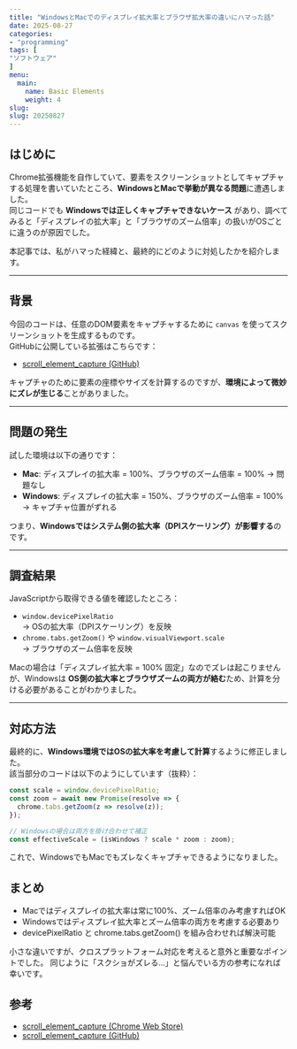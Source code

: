 ```yaml
---
title: "WindowsとMacでのディスプレイ拡大率とブラウザ拡大率の違いにハマった話"
date: 2025-08-27
categories:
- "programming"
tags: [
"ソフトウェア" 
]
menu:
  main:
    name: Basic Elements
    weight: 4
slug: 
slug: 20250827
---
```


## はじめに
Chrome拡張機能を自作していて、要素をスクリーンショットとしてキャプチャする処理を書いていたところ、**WindowsとMacで挙動が異なる問題**に遭遇しました。  
同じコードでも **Windowsでは正しくキャプチャできないケース** があり、調べてみると「ディスプレイの拡大率」と「ブラウザのズーム倍率」の扱いがOSごとに違うのが原因でした。

本記事では、私がハマった経緯と、最終的にどのように対処したかを紹介します。

---

## 背景
今回のコードは、任意のDOM要素をキャプチャするために `canvas` を使ってスクリーンショットを生成するものです。  
GitHubに公開している拡張はこちらです：

- [scroll_element_capture (GitHub)](https://github.com/KanoeGitHub/scroll_element_capture)

キャプチャのために要素の座標やサイズを計算するのですが、**環境によって微妙にズレが生じる**ことがありました。

---

## 問題の発生
試した環境は以下の通りです：

- **Mac**: ディスプレイの拡大率 = 100%、ブラウザのズーム倍率 = 100% → 問題なし
- **Windows**: ディスプレイの拡大率 = 150%、ブラウザのズーム倍率 = 100% → キャプチャ位置がずれる

つまり、**Windowsではシステム側の拡大率（DPIスケーリング）が影響する**のです。

---

## 調査結果
JavaScriptから取得できる値を確認したところ：

- `window.devicePixelRatio`  
  → OSの拡大率（DPIスケーリング）を反映
- `chrome.tabs.getZoom()` や `window.visualViewport.scale`  
  → ブラウザのズーム倍率を反映

Macの場合は「ディスプレイ拡大率 = 100% 固定」なのでズレは起こりませんが、Windowsは **OS側の拡大率とブラウザズームの両方が絡む**ため、計算を分ける必要があることがわかりました。

---

## 対応方法
最終的に、**Windows環境ではOSの拡大率を考慮して計算**するように修正しました。  
該当部分のコードは以下のようにしています（抜粋）：

```javascript
const scale = window.devicePixelRatio;
const zoom = await new Promise(resolve => {
  chrome.tabs.getZoom(z => resolve(z));
});

// Windowsの場合は両方を掛け合わせて補正
const effectiveScale = (isWindows ? scale * zoom : zoom);
```

これで、WindowsでもMacでもズレなくキャプチャできるようになりました。

## まとめ
- Macではディスプレイの拡大率は常に100%、ズーム倍率のみ考慮すればOK
- Windowsではディスプレイ拡大率とズーム倍率の両方を考慮する必要あり
- devicePixelRatio と chrome.tabs.getZoom() を組み合わせれば解決可能

小さな違いですが、クロスプラットフォーム対応を考えると意外と重要なポイントでした。
同じように「スクショがズレる…」と悩んでいる方の参考になれば幸いです。

## 参考
- [scroll_element_capture (Chrome Web Store)](https://chromewebstore.google.com/detail/scroll-element-capture/gihcgmefokbbpmchkeihmccccjmcfcmo)
- [scroll_element_capture (GitHub)](https://github.com/KanoeGitHub/scroll_element_capture)